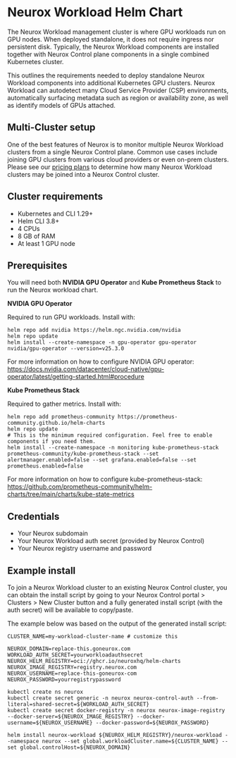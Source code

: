 # Neurox Workload Helm Chart

The Neurox Workload management cluster is where GPU workloads run on GPU nodes. When deployed standalone, it does not require ingress nor persistent disk. Typically, the Neurox Workload components are installed together with Neurox Control plane components in a single combined Kubernetes cluster.

This outlines the requirements needed to deploy standalone Neurox Workload components into additional Kubernetes GPU clusters. Neurox Workload can autodetect many Cloud Service Provider (CSP) environments, automatically surfacing metadata such as region or availability zone, as well as identify models of GPUs attached.

## Multi-Cluster setup
One of the best features of Neurox is to monitor multiple Neurox Workload clusters from a single Neurox Control plane. Common use cases include joining GPU clusters from various cloud providers or even on-prem clusters.
Please see our [pricing plans](https://neurox.com/pricing) to determine how many Neurox Workload clusters may be joined into a Neurox Control cluster.

## Cluster requirements
- Kubernetes and CLI 1.29+
- Helm CLI 3.8+
- 4 CPUs
- 8 GB of RAM
- At least 1 GPU node

## Prerequisites

You will need both __NVIDIA GPU Operator__ and __Kube Prometheus Stack__ to run the Neurox workload chart.

__NVIDIA GPU Operator__

Required to run GPU workloads. Install with:
```
helm repo add nvidia https://helm.ngc.nvidia.com/nvidia
helm repo update
helm install --create-namespace -n gpu-operator gpu-operator nvidia/gpu-operator --version=v25.3.0
```
For more information on how to configure NVIDIA GPU operator: https://docs.nvidia.com/datacenter/cloud-native/gpu-operator/latest/getting-started.html#procedure

__Kube Prometheus Stack__

Required to gather metrics. Install with:
```
helm repo add prometheus-community https://prometheus-community.github.io/helm-charts
helm repo update
# This is the minimum required configuration. Feel free to enable components if you need them.
helm install --create-namespace -n monitoring kube-prometheus-stack prometheus-community/kube-prometheus-stack --set alertmanager.enabled=false --set grafana.enabled=false --set prometheus.enabled=false
```
For more information on how to configure kube-prometheus-stack: https://github.com/prometheus-community/helm-charts/tree/main/charts/kube-state-metrics

## Credentials
- Your Neurox subdomain
- Your Neurox Workload auth secret (provided by Neurox Control)
- Your Neurox registry username and password

## Example install
To join a Neurox Workload cluster to an existing Neurox Control cluster, you can obtain the install script by going to your Neurox Control portal > Clusters > New Cluster button and a fully generated install script (with the auth secret) will be available to copy/paste.

The example below was based on the output of the generated install script:
```
CLUSTER_NAME=my-workload-cluster-name # customize this

NEUROX_DOMAIN=replace-this.goneurox.com
WORKLOAD_AUTH_SECRET=yourworkloadauthsecret
NEUROX_HELM_REGISTRY=oci://ghcr.io/neuroxhq/helm-charts
NEUROX_IMAGE_REGISTRY=registry.neurox.com
NEUROX_USERNAME=replace-this-goneurox-com
NEUROX_PASSWORD=yourregistrypassword

kubectl create ns neurox
kubectl create secret generic -n neurox neurox-control-auth --from-literal=shared-secret=${WORKLOAD_AUTH_SECRET}
kubectl create secret docker-registry -n neurox neurox-image-registry --docker-server=${NEUROX_IMAGE_REGISTRY} --docker-username=${NEUROX_USERNAME} --docker-password=${NEUROX_PASSWORD}

helm install neurox-workload ${NEUROX_HELM_REGISTRY}/neurox-workload --namespace neurox --set global.workloadCluster.name=${CLUSTER_NAME} --set global.controlHost=${NEUROX_DOMAIN}
```
